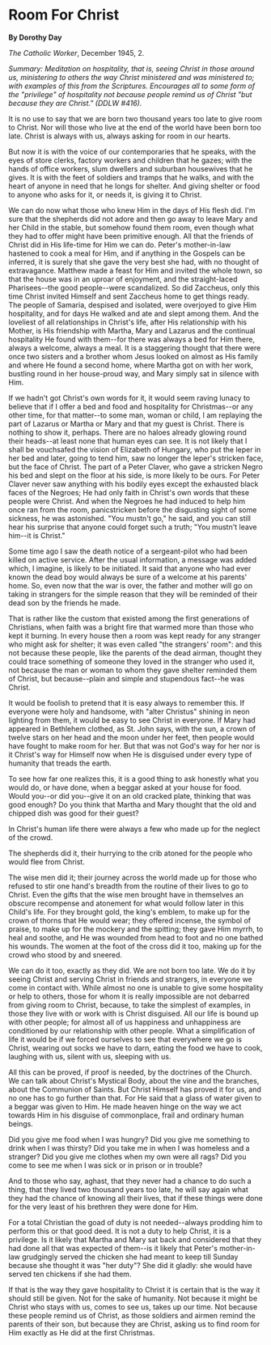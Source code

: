 Room For Christ
===============

**By Dorothy Day**

*The Catholic Worker*, December 1945, 2.

*Summary: Meditation on hospitality, that is, seeing Christ in those
around us, ministering to others the way Christ ministered and was
ministered to; with examples of this from the Scriptures. Encourages all
to some form of the "privilege" of hospitality not because people remind
us of Christ "but because they are Christ." (DDLW \#416).*

It is no use to say that we are born two thousand years too late to give
room to Christ. Nor will those who live at the end of the world have
been born too late. Christ is always with us, always asking for room in
our hearts.

But now it is with the voice of our contemporaries that he speaks, with
the eyes of store clerks, factory workers and children that he gazes;
with the hands of office workers, slum dwellers and suburban housewives
that he gives. It is with the feet of soldiers and tramps that he walks,
and with the heart of anyone in need that he longs for shelter. And
giving shelter or food to anyone who asks for it, or needs it, is giving
it to Christ.

We can do now what those who knew Him in the days of His flesh did. I'm
sure that the shepherds did not adore and then go away to leave Mary and
her Child in the stable, but somehow found them room, even though what
they had to offer might have been primitive enough. All that the friends
of Christ did in His life-time for Him we can do. Peter's mother-in-law
hastened to cook a meal for Him, and if anything in the Gospels can be
inferred, it is surely that she gave the very best she had, with no
thought of extravagance. Matthew made a feast for Him and invited the
whole town, so that the house was in an uproar of enjoyment, and the
straight-laced Pharisees--the good people--were scandalized. So did
Zaccheus, only this time Christ invited Himself and sent Zaccheus home
to get things ready. The people of Samaria, despised and isolated, were
overjoyed to give Him hospitality, and for days He walked and ate and
slept among them. And the loveliest of all relationships in Christ's
life, after His relationship with his Mother, is His friendship with
Martha, Mary and Lazarus and the continual hospitality He found with
them--for there was always a bed for Him there, always a welcome, always
a meal. It is a staggering thought that there were once two sisters and
a brother whom Jesus looked on almost as His family and where He found a
second home, where Martha got on with her work, bustling round in her
house-proud way, and Mary simply sat in silence with Him.

If we hadn't got Christ's own words for it, it would seem raving lunacy
to believe that if I offer a bed and food and hospitality for
Christmas--or any other time, for that matter--to some man, woman or
child, I am replaying the part of Lazarus or Martha or Mary and that my
guest is Christ. There is nothing to show it, perhaps. There are no
haloes already glowing round their heads--at least none that human eyes
can see. It is not likely that I shall be vouchsafed the vision of
Elizabeth of Hungary, who put the leper in her bed and later, going to
tend him, saw no longer the leper's stricken face, but the face of
Christ. The part of a Peter Claver, who gave a stricken Negro his bed
and slept on the floor at his side, is more likely to be ours. For Peter
Claver never saw anything with his bodily eyes except the exhausted
black faces of the Negroes; He had only faith in Christ's own words that
these people were Christ. And when the Negroes he had induced to help
him once ran from the room, panicstricken before the disgusting sight of
some sickness, he was astonished. "You mustn't go," he said, and you can
still hear his surprise that anyone could forget such a truth; "You
mustn't leave him--it is Christ."

Some time ago I saw the death notice of a sergeant-pilot who had been
killed on active service. After the usual information, a message was
added which, I imagine, is likely to be initiated. It said that anyone
who had ever known the dead boy would always be sure of a welcome at his
parents' home. So, even now that the war is over, the father and mother
will go on taking in strangers for the simple reason that they will be
reminded of their dead son by the friends he made.

That is rather like the custom that existed among the first generations
of Christians, when faith was a bright fire that warmed more than those
who kept it burning. In every house then a room was kept ready for any
stranger who might ask for shelter; it was even called "the strangers'
room": and this not because these people, like the parents of the dead
airman, thought they could trace something of someone they loved in the
stranger who used it, not because the man or woman to whom they gave
shelter reminded them of Christ, but because--plain and simple and
stupendous fact--he was Christ.

It would be foolish to pretend that it is easy always to remember this.
If everyone were holy and handsome, with "alter Christus" shining in
neon lighting from them, it would be easy to see Christ in everyone. If
Mary had appeared in Bethlehem clothed, as St. John says, with the sun,
a crown of twelve stars on her head and the moon under her feet, then
people would have fought to make room for her. But that was not God's
way for her nor is it Christ's way for Himself now when He is disguised
under every type of humanity that treads the earth.

To see how far one realizes this, it is a good thing to ask honestly
what you would do, or have done, when a beggar asked at your house for
food. Would you--or did you--give it on an old cracked plate, thinking
that was good enough? Do you think that Martha and Mary thought that the
old and chipped dish was good for their guest?

In Christ's human life there were always a few who made up for the
neglect of the crowd.

The shepherds did it, their hurrying to the crib atoned for the people
who would flee from Christ.

The wise men did it; their journey across the world made up for those
who refused to stir one hand's breadth from the routine of their lives
to go to Christ. Even the gifts that the wise men brought have in
themselves an obscure recompense and atonement for what would follow
later in this Child's life. For they brought gold, the king's emblem, to
make up for the crown of thorns that He would wear; they offered
incense, the symbol of praise, to make up for the mockery and the
spitting; they gave Him myrrh, to heal and soothe, and He was wounded
from head to foot and no one bathed his wounds. The women at the foot of
the cross did it too, making up for the crowd who stood by and sneered.

We can do it too, exactly as they did. We are not born too late. We do
it by seeing Christ and serving Christ in friends and strangers, in
everyone we come in contact with. While almost no one is unable to give
some hospitality or help to others, those for whom it is really
impossible are not debarred from giving room to Christ, because, to take
the simplest of examples, in those they live with or work with is Christ
disguised. All our life is bound up with other people; for almost all of
us happiness and unhappiness are conditioned by our relationship with
other people. What a simplification of life it would be if we forced
ourselves to see that everywhere we go is Christ, wearing out socks we
have to darn, eating the food we have to cook, laughing with us, silent
with us, sleeping with us.

All this can be proved, if proof is needed, by the doctrines of the
Church. We can talk about Christ's Mystical Body, about the vine and the
branches, about the Communion of Saints. But Christ Himself has proved
it for us, and no one has to go further than that. For He said that a
glass of water given to a beggar was given to Him. He made heaven hinge
on the way we act towards Him in his disguise of commonplace, frail and
ordinary human beings.

Did you give me food when I was hungry? Did you give me something to
drink when I was thirsty? Did you take me in when I was homeless and a
stranger? Did you give me clothes when my own were all rags? Did you
come to see me when I was sick or in prison or in trouble?

And to those who say, aghast, that they never had a chance to do such a
thing, that they lived two thousand years too late, he will say again
what they had the chance of knowing all their lives, that if these
things were done for the very least of his brethren they were done for
Him.

For a total Christian the goad of duty is not needed--always prodding
him to perform this or that good deed. It is not a duty to help Christ,
it is a privilege. Is it likely that Martha and Mary sat back and
considered that they had done all that was expected of them--is it
likely that Peter's mother-in-law grudgingly served the chicken she had
meant to keep till Sunday because she thought it was "her duty"? She did
it gladly: she would have served ten chickens if she had them.

If that is the way they gave hospitality to Christ it is certain that is
the way it should still be given. Not for the sake of humanity. Not
because it might be Christ who stays with us, comes to see us, takes up
our time. Not because these people remind us of Christ, as those
soldiers and airmen remind the parents of their son, but because they
are Christ, asking us to find room for Him exactly as He did at the
first Christmas.
